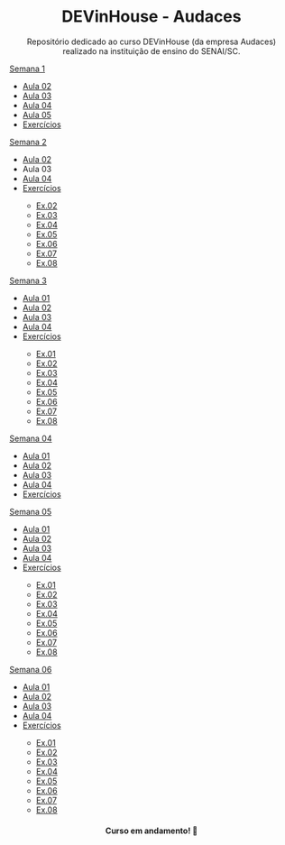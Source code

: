 <h1 align="center">DEVinHouse - Audaces </h1>
    
<p align="center">Repositório dedicado ao curso DEVinHouse (da empresa Audaces) realizado na instituição de ensino do SENAI/SC. </p>

<div id=semana-01>
    <a href="https://github.com/mariaeduardagervini/DevInHouse/tree/main/MODULO.01/SEMANA.01">Semana 1</a>
        <ul>
            <li> <a href="https://github.com/mariaeduardagervini/DevInHouse/tree/main/MODULO.01/SEMANA.01/AULA02">Aula 02</a></li>
            <li><a href="https://github.com/mariaeduardagervini/DevInHouse/tree/main/MODULO.01/SEMANA.01/AULA03">Aula 03</a></li>
            <li><a href="https://github.com/mariaeduardagervini/DevInHouse/tree/main/MODULO.01/SEMANA.01/AULA04">Aula 04</a></li>
            <li><a href="https://github.com/mariaeduardagervini/DevInHouse/tree/main/MODULO.01/SEMANA.01/AULA05">Aula 05</a></li>
            <li><a href="https://github.com/mariaeduardagervini/DevInHouse/tree/main/MODULO.01/SEMANA.01/EXERCICIOS">Exercícios</a></li>
        </ul>
</div>
<div id='semana-02'>
    <a href="https://github.com/mariaeduardagervini/DevInHouse/tree/main/MODULO.01/SEMANA.02/">Semana 2</a>
    <ul>
        <li><a href="https://github.com/mariaeduardagervini/DevInHouse/tree/main/MODULO.01/SEMANA.02/aula02">Aula 02</a></li>
        <li>Aula 03</li>
        <li><a href="https://github.com/mariaeduardagervini/DevInHouse/tree/main/MODULO.01/SEMANA.02/AULA04">Aula 04</a></li>
        <li><a href="https://github.com/mariaeduardagervini/DevInHouse/tree/main/MODULO.01/SEMANA.02/EXERCICIOS">Exercícios</a></li>
        <ul>
            <li><a href="https://github.com/mariaeduardagervini/DevInHouse/tree/main/MODULO.01/SEMANA.02/EXERCICIOS/Ex.02">Ex.02</a></li>   
            <li><a href="https://github.com/mariaeduardagervini/DevInHouse/tree/main/MODULO.01/SEMANA.02/EXERCICIOS/Ex.03">Ex.03</a></li>
            <li><a href="https://github.com/mariaeduardagervini/DevInHouse/tree/main/MODULO.01/SEMANA.02/EXERCICIOS/Ex.04">Ex.04</a></li>
            <li><a href="https://github.com/mariaeduardagervini/DevInHouse/tree/main/MODULO.01/SEMANA.02/EXERCICIOS/Ex.05">Ex.05</a></li>
            <li><a href="https://github.com/mariaeduardagervini/DevInHouse/tree/main/MODULO.01/SEMANA.02/EXERCICIOS/Ex.06">Ex.06</a></li>
            <li><a href="https://github.com/mariaeduardagervini/DevInHouse/tree/main/MODULO.01/SEMANA.02/EXERCICIOS/Ex.07">Ex.07</a></li>
            <li><a href="https://github.com/mariaeduardagervini/DevInHouse/tree/main/MODULO.01/SEMANA.02/EXERCICIOS/Ex.08">Ex.08</a></li>
        </ul>
    </ul>
</div>

<div id='semana-03'>
    <a href="https://github.com/mariaeduardagervini/DevInHouse/tree/main/MODULO.01/SEMANA.03">Semana 3</a>
    <ul>
        <li><a href="https://github.com/mariaeduardagervini/DevInHouse/tree/main/MODULO.01/SEMANA.03/AULA.01">Aula 01</a></li>
        <li><a href="https://github.com/mariaeduardagervini/DevInHouse/tree/main/MODULO.01/SEMANA.03/AULA.02">Aula 02</a></li>
        <li><a href="https://github.com/mariaeduardagervini/DevInHouse/tree/main/MODULO.01/SEMANA.03/AULA.03">Aula 03</a></li>
        <li><a href="https://github.com/mariaeduardagervini/DevInHouse/tree/main/MODULO.01/SEMANA.03/AULA.04">Aula 04</a></li>
        <li><a href="https://github.com/mariaeduardagervini/DevInHouse/tree/main/MODULO.01/SEMANA.03/EXERC%C3%8DCIOS">Exercícios</a></li>
        <ul>
            <li><a href="https://github.com/mariaeduardagervini/DevInHouse/tree/main/MODULO.01/SEMANA.03/EXERC%C3%8DCIOS/EX.01">Ex.01</a></li>
            <li><a href="https://github.com/mariaeduardagervini/DevInHouse/tree/main/MODULO.01/SEMANA.03/EXERC%C3%8DCIOS/EX.02">Ex.02</a></li>
            <li><a href="https://github.com/mariaeduardagervini/DevInHouse/tree/main/MODULO.01/SEMANA.03/EXERC%C3%8DCIOS/EX.03">Ex.03</a></li>
            <li><a href="https://github.com/mariaeduardagervini/DevInHouse/tree/main/MODULO.01/SEMANA.03/EXERC%C3%8DCIOS/EX.04">Ex.04</a></li>
            <li><a href="https://github.com/mariaeduardagervini/DevInHouse/tree/main/MODULO.01/SEMANA.03/EXERC%C3%8DCIOS/EX.05">Ex.05</a></li>
            <li><a href="https://github.com/mariaeduardagervini/DevInHouse/tree/main/MODULO.01/SEMANA.03/EXERC%C3%8DCIOS/EX.06">Ex.06</a></li>
            <li><a href="https://github.com/mariaeduardagervini/DevInHouse/tree/main/MODULO.01/SEMANA.03/EXERC%C3%8DCIOS/EX.07">Ex.07</a></li>
            <li><a href="https://github.com/mariaeduardagervini/DevInHouse/tree/main/MODULO.01/SEMANA.03/EXERC%C3%8DCIOS/EX.08">Ex.08</a></li>
        </ul>
    </ul>
</div>

<div id='semana-04'>
    <a href='https://github.com/mariaeduardagervini/DevInHouse/tree/main/MODULO.01/SEMANA.04'>Semana 04</a>
    <ul>
        <li><a href="https://github.com/mariaeduardagervini/DevInHouse/tree/main/MODULO.01/SEMANA.04/aula-01">Aula 01</a></li>
        <li><a href="https://github.com/mariaeduardagervini/DevInHouse/tree/main/MODULO.01/SEMANA.04/aula-02">Aula 02</a></li>
        <li><a href="https://github.com/mariaeduardagervini/DevInHouse/tree/main/MODULO.01/SEMANA.04/aula-03">Aula 03</a></li>
        <li><a href="https://github.com/mariaeduardagervini/DevInHouse/tree/main/MODULO.01/SEMANA.04/aula-04">Aula 04</a></li>
        <li><a href="https://github.com/mariaeduardagervini/DevInHouse/tree/main/MODULO.01/SEMANA.04/exercicios">Exercícios</a></li>
    </ul>

</div>
<div id='semana-05'>
    <a href='https://github.com/mariaeduardagervini/DevInHouse/tree/main/MODULO.01/SEMANA.05'>Semana 05</a>
    <ul>
        <li><a href='https://github.com/mariaeduardagervini/DevInHouse/tree/main/MODULO.01/SEMANA.05/aula-01'>Aula 01</a></li>
        <li><a href='https://github.com/mariaeduardagervini/DevInHouse/tree/main/MODULO.01/SEMANA.05/aula-02'>Aula 02</a></li>
        <li><a href='https://github.com/mariaeduardagervini/DevInHouse/tree/main/MODULO.01/SEMANA.05/aula-03'>Aula 03</a></li>
        <li><a href='https://github.com/mariaeduardagervini/DevInHouse/tree/main/MODULO.01/SEMANA.05/aula-04'>Aula 04</a></li>
        <li><a href='https://github.com/mariaeduardagervini/DevInHouse/tree/main/MODULO.01/SEMANA.05/exercicios'>Exercícios</a></li>
        <ul>
            <li><a href='https://github.com/mariaeduardagervini/DevInHouse/tree/main/MODULO.01/SEMANA.05/exercicios/ex-01'>Ex.01</a></li>
            <li><a href='https://github.com/mariaeduardagervini/DevInHouse/tree/main/MODULO.01/SEMANA.05/exercicios/ex-02'>Ex.02</a></li>
            <li><a href='https://github.com/mariaeduardagervini/DevInHouse/tree/main/MODULO.01/SEMANA.05/exercicios/ex-03'>Ex.03</a></li>
            <li><a href='https://github.com/mariaeduardagervini/DevInHouse/tree/main/MODULO.01/SEMANA.05/exercicios/ex-04'>Ex.04</a></li>
            <li><a href='https://github.com/mariaeduardagervini/DevInHouse/tree/main/MODULO.01/SEMANA.05/exercicios/ex-05'>Ex.05</a></li>
            <li><a href='https://github.com/mariaeduardagervini/DevInHouse/tree/main/MODULO.01/SEMANA.05/exercicios/ex-06'>Ex.06</a></li>
            <li><a href='https://github.com/mariaeduardagervini/DevInHouse/tree/main/MODULO.01/SEMANA.05/exercicios/ex-07'>Ex.07</a></li>
            <li><a href="https://github.com/mariaeduardagervini/DevInHouse/tree/main/MODULO.01/SEMANA.05/exercicios/ex-08">Ex.08</a></li>
        </ul>
    </ul>
</div>
<div id='semana-06'>
    <a href='https://github.com/mariaeduardagervini/DevInHouse/tree/main/MODULO.01/SEMANA.06'>Semana 06</a>
    <ul>
        <li><a href='https://github.com/mariaeduardagervini/DevInHouse/tree/main/MODULO.01/SEMANA.06/aula-01'>Aula 01</a></li>
        <li><a href='https://github.com/mariaeduardagervini/DevInHouse/tree/main/MODULO.01/SEMANA.06/aula-02'>Aula 02</a></li>
        <li><a href='https://github.com/mariaeduardagervini/DevInHouse/tree/main/MODULO.01/SEMANA.06/aula-03'>Aula 03</a></li>
        <li><a href=''>Aula 04</a></li>
        <li><a href=''>Exercícios</a></li>
        <ul>
            <li><a href=''>Ex.01</a></li>
            <li><a href=''>Ex.02</a></li>
            <li><a href=''>Ex.03</a></li>
            <li><a href=''>Ex.04</a></li>
            <li><a href=''>Ex.05</a></li>
            <li><a href=''>Ex.06</a></li>
            <li><a href=''>Ex.07</a></li>
            <li><a href="">Ex.08</a></li>
        </ul>
    </ul>
</div>
<footer>
    <h4 align="center">Curso em andamento! 🚧</h4>
</footer>
